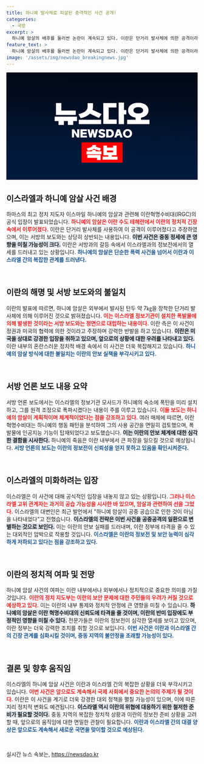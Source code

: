 ```yaml
---
title: 하니예 발사체로 피살된 충격적인 사건 공개!
categories:
  - 국방
excerpt: >
  하니예 암살의 배후를 둘러싼 논란이 계속되고 있다. 이란은 단거리 발사체에 의한 공격이라고 주장했지만, 서방 언론은 폭탄이 사전 설치됐다고 보도하며 상반된 해석을 내놓았다. 이란의 안보 실책이 드러나는 가운데, 전문가들은 정보전에서의 열세를 지적하고 있다.
feature_text: >
  하니예 암살의 배후를 둘러싼 논란이 계속되고 있다. 이란은 단거리 발사체에 의한 공격이라고 주장했지만, 서방 언론은 폭탄이 사전 설치됐다고 보도하며 상반된 해석을 내놓았다. 이란의 안보 실책이 드러나는 가운데, 전문가들은 정보전에서의 열세를 지적하고 있다.
image: '/assets/img/newsdao_breakingnews.jpg'
---
```


<p><img src="/assets/img/newsdao_breakingnews.jpg" alt="firstkoreanews 속보" /></p>

<h2 data-ke-size="size26">이스라엘과 하니예 암살 사건 배경</h2>

<p data-ke-size="size16">하마스의 최고 정치 지도자 이스마일 하니예의 암살과 관련해 이란혁명수비대(IRGC)의 공식 입장이 발표되었습니다. <b><span style="color: #ee2323;">하니예의 암살은 이란 수도 테헤란에서 이란의 정치적 긴장 속에서 이루어졌다.</span></b> 이란은 단거리 발사체를 사용하여 이 공격이 이루어졌다고 주장하였으며, 이는 서방의 보도와는 상당히 상반되는 내용입니다. <b><span style="background-color: #21538527;">이번 사건은 중동 정세에 큰 영향을 미칠 가능성이 크다.</span></b> 이란은 서방과의 갈등 속에서 이스라엘과의 정보전에서의 열세를 드러내고 있는 상황입니다. <b><span style="color: #1a5490;">하니예의 암살은 단순한 폭력 사건을 넘어서 이란과 이스라엘 간의 복잡한 관계를 드러낸다.</span></b></p>

<p data-ke-size="size16">&nbsp;</p>

<h2 data-ke-size="size26">이란의 해명 및 서방 보도와의 불일치</h2>

<p data-ke-size="size16">이란의 발표에 따르면, 하니예 암살은 외부에서 발사된 탄두 약 7㎏을 장착한 단거리 발사체에 의해 이루어진 것으로 밝혀졌습니다. <b><span style="color: #ee2323;">이는 이스라엘 정보기관이 설치한 폭발물에 의해 발생한 것이라는 서방 보도와는 정면으로 대립하는 내용이다.</span></b> 이란 측은 이 사건이 정권과 미국의 협력에 의한 것이라고 주장하며 강력한 반발을 하고 있습니다. <b><span style="background-color: #21538527;">이란은 미국을 상대로 강경한 입장을 취하고 있으며, 앞으로의 상황에 대한 우려를 나타내고 있다.</span></b> 이란 내부의 혼란스러운 정치적 배경 속에서 이 사건은 더욱 복잡해지고 있습니다. <b><span style="color: #1a5490;">하니예의 암살 방식에 대한 불일치는 이란의 안보 실책을 부각시키고 있다.</span></b></p>

<p data-ke-size="size16">&nbsp;</p>

<h2 data-ke-size="size26">서방 언론 보도 내용 요약</h2>

<p data-ke-size="size16">서방 언론 보도에서는 이스라엘의 정보기관 모사드가 하니예의 숙소에 폭탄을 미리 설치하고, 그를 원격 조정으로 폭파시켰다는 내용이 주를 이루고 있습니다. <b><span style="color: #ee2323;">이들 보도는 하니예의 암살이 계획적이며 체계적이었다는 점을 강조하고 있다.</span></b> 여러 매체에 따르면, 이란혁명수비대는 하니예의 행동 패턴을 분석하여 그의 사용 공간을 면밀히 검토했으며, 폭발물에 인공지능 기능이 탑재되었다고 보도했습니다. <b><span style="background-color: #21538527;">이는 이란의 안보 체계에 대한 심각한 결함을 시사한다.</span></b> 하니예의 죽음은 이란 내부에서 큰 파장을 일으킬 것으로 예상됩니다. <b><span style="color: #1a5490;">서방 언론의 보도는 이란의 정보전이 신뢰성을 얻지 못하고 있음을 확인시켜준다.</span></b></p>

<p data-ke-size="size16">&nbsp;</p>

<h2 data-ke-size="size26">이스라엘의 미화하려는 입장</h2>

<p data-ke-size="size16">이스라엘은 이 사건에 대해 공식적인 입장을 내놓지 않고 있는 상황입니다. <b><span style="color: #ee2323;">그러나 이스라엘 고위 관계자는 과거의 공습 가능성을 시사한 바 있으며, 암살과 관련하여 선을 그었다.</span></b> 이스라엘의 대변인은 최근 발언에서 "하니예 암살이 공중 공습으로 인한 것이 아님을 나타내었다"고 전했습니다. <b><span style="background-color: #21538527;">이스라엘의 전략은 이번 사건을 공중공격의 일환으로 변별하는 것으로 보인다.</span></b> 이는 이란의 안보 실패를 드러내며, 이란 정부에 타격을 줄 수 있는 대외적인 압박으로 작용할 것입니다. <b><span style="color: #1a5490;">이스라엘은 이란의 정보전 및 보안 능력이 심각하게 저하되고 있다는 점을 강조하고 있다.</span></b></p>

<p data-ke-size="size16">&nbsp;</p>

<h2 data-ke-size="size26">이란의 정치적 여파 및 전망</h2>

<p data-ke-size="size16">하니예 암살 사건의 여파는 이란 내부에서나 외부에서나 정치적으로 중요한 의미를 가질 것입니다. <b><span style="color: #ee2323;">이란의 정치 지도부는 이란의 보안 문제에 대한 주민들의 우려가 커질 것으로 예상하고 있다.</span></b> 이는 이란의 내부 통제와 정치적 안정에 큰 영향을 미칠 수 있습니다. <b><span style="background-color: #21538527;">하니예의 암살은 이란 혁명수비대의 신뢰도에 타격을 줄 것이며, 이란의 반미 입장에도 부정적인 영향을 미칠 수 있다.</span></b> 전문가들은 이란의 정보전이 심각한 열세를 보이고 있으며, 이란 정부는 더욱 강력한 조치를 취할 것으로 보입니다. <b><span style="color: #1a5490;">이번 사건은 이란과 이스라엘 간의 긴장 관계를 심화시킬 것이며, 중동 지역의 불안정을 초래할 가능성이 있다.</span></b></p>

<p data-ke-size="size16">&nbsp;</p>

<h2 data-ke-size="size26">결론 및 향후 움직임</h2>

<p data-ke-size="size16">이스라엘의 하니예 암살 사건은 이란과 이스라엘 간의 복잡한 상황을 더욱 부각시키고 있습니다. <b><span style="color: #ee2323;">이번 사건은 앞으로도 계속해서 국제 사회에서 중요한 논의의 주제가 될 것이다.</span></b> 이란은 이 사건을 계기로 더욱 강경한 대외 정책을 펼칠 가능성이 있으며, 이에 따른 지리 정치적 변화도 예견됩니다. <b><span style="background-color: #21538527;">이스라엘 역시 이란의 위협에 대응하기 위한 철저한 준비가 필요할 것이다.</span></b> 중동 지역의 복잡한 정치적 상황과 이란의 정보전 준비 상황을 고려할 때, 앞으로의 움직임에 대한 면밀한 관찰이 필요합니다. <b><span style="color: #1a5490;">이란과 이스라엘 간의 대결 양상은 앞으로도 계속해서 새로운 국면을 맞이할 것으로 예상된다.</span></b></p>

<p data-ke-size="size16">&nbsp;</p>
실시간 뉴스 속보는, <a href="https://newsdao.kr" rel="dofollow">https://newsdao.kr</a>


